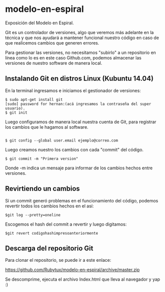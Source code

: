 # modelo-en-espiral
Exposición del Modelo en Espiral.

Git es un controlador de versiones, algo que veremos más adelante en la técnica y que nos ayudará a mantener funcional nuestro código en caso de que realicemos cambios que generen errores.

Para gestionar las versiones, no necesitamos "subirlo" a un repositorio en línea como lo es en este caso Github.com, podemos almacenar las versiones de nuestro software de manera local.

## Instalando Git en distros Linux (Kubuntu 14.04)

En la terminal ingresamos e iniciamos el gestionador de versiones:

```
$ sudo apt-get install git
[sudo] password for hernan:(acá ingresamos la contraseña del super usuario).
$ git init
```

Luego configuramos de manera local nuestra cuenta de Git, para registrar los cambios que le hagamos al software.

```$ git config --global user.name Nombre1 Apellido1

$ git config --global user.email ejemplo@correo.com
```

Luego creamos nuestro los cambios con cada "commit" del código.

```$ git add . 
$ git commit -m "Primera version"
```

Donde -m indica un mensaje para informar de los cambios hechos entre versiones.

## Revirtiendo un cambios

Sí un commit generó problemas en el funcionamiento del código, podemos revertir todos los cambios hechos en el así:

```
$git log --pretty=oneline
```

Escogemos el hash del commit a revertir y luego digitamos:

```
$git revert codigohashimpresoanteriormente
```


## Descarga del repositorio Git

Para clonar el repositorio, se puede ir a este enlace:

https://github.com/Rubytux/modelo-en-espiral/archive/master.zip

Se descomprime, ejecuta el archivo Index.html que lleva al navegador y yap :)